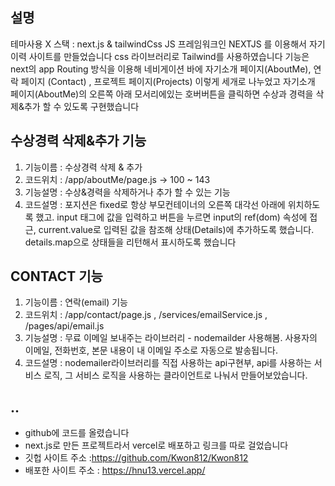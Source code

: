 ## 설명
테마사용 X
스택 : next.js & tailwindCss
JS 프레임워크인 NEXTJS 를 이용해서 자기이력 사이트를 만들었습니다 
css 라이브러리로 Tailwind를 사용하였습니다
기능은 next의 app Routing 방식을 이용해 네비게이션 바에 자기소개 페이지(AboutMe), 연락 페이지 (Contact) , 프로젝트 페이지(Projects) 이렇게 세개로 나누었고
자기소개 페이지(AboutMe)의 오른쪽 아래 모서리에있는 호버버튼을 클릭하면 수상과 경력을 삭제&추가 할 수 있도록 구현했습니다

## 수상경력 삭제&추가 기능 
1. 기능이름 : 수상경력 삭제 & 추가 
2. 코드위치 : /app/aboutMe/page.js ->  100 ~ 143
3. 기능설명 : 수상&경력을 삭제하거나 추가 할 수 있는 기능
4. 코드설명 : 포지션은 fixed로 항상 부모컨테이너의 오른쪽 대각선 아래에 위치하도록 했고. input 태그에 값을 입력하고 버튼을 누르면 input의 ref(dom) 속성에  접근, current.value로 입력된 값을 참조해 상태(Details)에 추가하도록 했습니다. details.map으로  상태들을 리턴해서 표시하도록 했습니다
## CONTACT 기능
1. 기능이름 : 연락(email) 기능
2. 코드위치 : /app/contact/page.js , /services/emailService.js , /pages/api/email.js
3. 기능설명 : 무료 이메일 보내주는 라이브러리 - nodemailder 사용해봄. 사용자의 이메일, 전화번호, 본문 내용이 내 이메일 주소로 자동으로 발송됩니다.
4. 코드설명 : nodemailer라이브러리를 직접 사용하는 api구현부, api를 사용하는 서비스 로직, 그 서비스 로직을 사용하는 클라이언트로 나눠서 만들어보았습니다.
## ..
* github에 코드를 올렸습니다  
* next.js로 만든 프로젝트라서 vercel로 배포하고 링크를 따로 걸었습니다
* 깃헙 사이트 주소 :https://github.com/Kwon812/Kwon812 
* 배포한 사이트 주소 : https://hnu13.vercel.app/